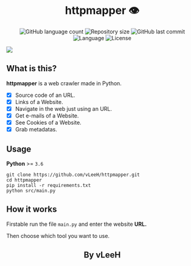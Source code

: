 <h1 align="center">httpmapper 👁️</h1>

<p align="center">
   <img alt="GitHub language count" src="https://img.shields.io/github/languages/count/vleeh/httpmapper">
   <img alt="Repository size" src="https://img.shields.io/github/repo-size/vleeh/httpmapper">
   <img alt="GitHub last commit" src="https://img.shields.io/github/last-commit/vleeh/httpmapper">
   <img alt="Language" src="https://img.shields.io/badge/Python-3.7%20%7C%203.8-blue.svg"> 
   <img alt="License" src="https://img.shields.io/github/license/vLeeH/httpmapper.svg">
</p>

<img align="center" src="https://github.com/vLeeH/httpmapper/blob/main/.github/example.png">

## What is this?
**httpmapper** is a web crawler made in Python.
- [X] Source code of an URL.
- [X] Links of a Website.
- [X] Navigate in the web just using an URL.
- [X] Get e-mails of a Website.
- [X] See Cookies of a Website.
- [X] Grab metadatas.

## Usage
**Python** >= `3.6` 
```
git clone https://github.com/vLeeH/httpmapper.git 
cd httpmapper
pip install -r requirements.txt
python src/main.py
```

## How it works
Firstable run the file `main.py` and enter the website **URL.**

Then choose which tool you want to use.

<h2 align="center"></> By vLeeH</h2>

